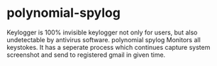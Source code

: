 # polynomial-spylog
Keylogger is 100% invisible keylogger not only for users, but also undetectable by antivirus software. polynomial spylog Monitors all keystokes. It has a seperate process which continues capture system screenshot and send to registered gmail in given time.
